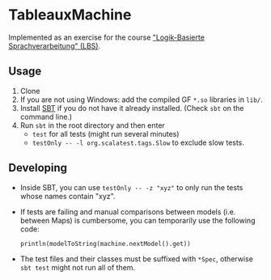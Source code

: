 # TableauxMachine

Implemented as an exercise for the course ["Logik-Basierte Sprachverarbeitung" (LBS)](https://kwarc.info/courses/lbs/).

## Usage

1. Clone
2. If you are not using Windows: add the compiled GF `*.so` libraries in `lib/`.
3. Install [SBT](https://www.scala-sbt.org/) if you do not have it already installed. (Check `sbt` on the command line.)
4. Run `sbt` in the root directory and then enter
   - `test` for all tests (might run several minutes)
   - `testOnly -- -l org.scalatest.tags.Slow` to exclude slow tests.


## Developing

- Inside SBT, you can use `testOnly -- -z "xyz"` to only run the tests whose names contain "xyz".
- If tests are failing and manual comparisons between models (i.e. between Maps) is cumbersome, you can temporarily use the following code:

      println(modelToString(machine.nextModel().get))

- The test files and their classes must be suffixed with `*Spec`, otherwise `sbt test` might not run all of them.